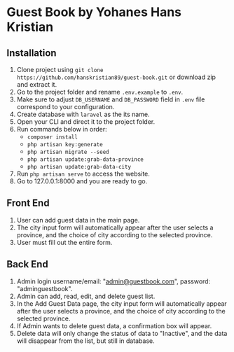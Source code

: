 # Guest Book by Yohanes Hans Kristian

## Installation
1. Clone project using `git clone https://github.com/hanskristian89/guest-book.git` or download zip and extract it.
2. Go to the project folder and rename `.env.example` to `.env`.
3. Make sure to adjust `DB_USERNAME` and `DB_PASSWORD` field in `.env` file correspond to your configuration.
4. Create database with `laravel` as the its name.
5. Open your CLI and direct it to the project folder.
6. Run commands below in order:
    - `composer install`
    - `php artisan key:generate`
    - `php artisan migrate --seed`
    - `php artisan update:grab-data-province`
    - `php artisan update:grab-data-city`
7. Run `php artisan serve` to access the website.
8. Go to 127.0.0.1:8000 and you are ready to go.

## Front End
1. User can add guest data in the main page.
2. The city input form will automatically appear after the user selects a province, and the choice of city according to the selected province.
3. User must fill out the entire form.

## Back End
1. Admin login username/email: "admin@guestbook.com", password: "adminguestbook".
2. Admin can add, read, edit, and delete guest list.
3. In the Add Guest Data page, the city input form will automatically appear after the user selects a province, and the choice of city according to the selected province.
4. If Admin wants to delete guest data, a confirmation box will appear.
5. Delete data will only change the status of data to "Inactive", and the data will disappear from the list, but still in database.
